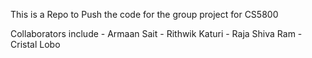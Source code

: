 This is a Repo to Push the code for the group project for CS5800

Collaborators include
    - Armaan Sait
    - Rithwik Katuri
    - Raja Shiva Ram
    - Cristal Lobo